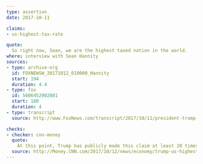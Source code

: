 ```yaml
---
type: assertion
date: 2017-10-11

claims:
- us-highest-tax-rate

quote:
  So right now, Sean, we are the highest taxed nation in the world.
where: interview with Sean Hannity
sources:
- type: archive-org
  id: FOXNEWSW_20171012_010000_Hannity
  start: 194
  duration: 4.4
- type: fox
  id: 5606452902001
  start: 180
  duration: 4
- type: transcript
  source: http://www.FoxNews.com/transcript/2017/10/11/president-trump-vows-largest-tax-cut-in-history-this-country.html

checks:
- checker: cnn-money
  quote:
    At this point, Trump has publicly made this claim at least 20 times. And it's still not true.
  source: http://Money.CNN.com/2017/10/12/news/economy/trump-us-highest-taxes/index.html
---
```

